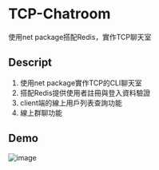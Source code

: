 # TCP-Chatroom

使用net package搭配Redis，實作TCP聊天室

## Descript

1. 使用net package實作TCP的CLI聊天室
2. 搭配Redis提供使用者註冊與登入資料驗證
3. client端的線上用戶列表查詢功能
4. 線上群聊功能

## Demo
![image]()
